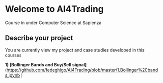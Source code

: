 # Welcome to AI4Trading
Course in under Computer Science at Sapienza 

## Describe your project

You are currently view my project and case studies developed in this courses 


**1) [Bollinger Bands and Buy/Sell signal]**(https://github.com/fedeghigo/AI4Trading/blob/master/1.Bollinger%20bands.ipynb )
